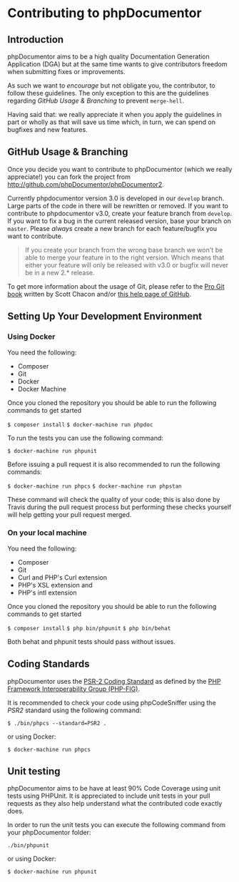 Contributing to phpDocumentor
=============================

Introduction
------------

phpDocumentor aims to be a high quality Documentation Generation Application (DGA) but at the same time wants to give
contributors freedom when submitting fixes or improvements.

As such we want to *encourage* but not obligate you, the contributor, to follow these guidelines. The only exception to
this are the guidelines regarding *GitHub Usage & Branching* to prevent `merge-hell`.

Having said that: we really appreciate it when you apply the guidelines in part or wholly as that will save us time
which, in turn, we can spend on bugfixes and new features.

GitHub Usage & Branching
------------------------

Once you decide you want to contribute to phpDocumentor (which we really appreciate!) you can fork the project from
http://github.com/phpDocumentor/phpDocumentor2.

Currently phpdocumentor version 3.0 is developed in our `develop` branch. Large parts of the code in there will be
rewritten or removed. If you want to contribute to phpdocumentor v3.0, create your feature branch from `develop`. If you
want to fix a bug in the current released version, base your branch on `master`. Please *always* create a new branch for
each feature/bugfix you want to contribute.

> If you create your branch from the wrong base branch we won't be able to merge your feature in to the right version.
> Which means that either your feature will only be released with v3.0 or bugfix will never be in a new 2.* release.

To get more information about the usage of Git, please refer to the [Pro Git book][PROGIT] written
by Scott Chacon and/or [this help page of GitHub][GITHUB_HELP_PR].

Setting Up Your Development Environment
---------------------------------------

### Using Docker

You need the following:

- Composer
- Git
- Docker
- Docker Machine

Once you cloned the repository you should be able to run the following commands to get started

`$ composer install`
`$ docker-machine run phpdoc`

To run the tests you can use the following command:

`$ docker-machine run phpunit`

Before issuing a pull request it is also recommended to run the following commands:

`$ docker-machine run phpcs`
`$ docker-machine run phpstan`

These command will check the quality of your code; this is also done by Travis during the pull request process but
performing these checks yourself will help getting your pull request merged.

### On your local machine

You need the following:

- Composer
- Git
- Curl and PHP's Curl extension
- PHP's XSL extension and
- PHP's intl extension

Once you cloned the repository you should be able to run the following commands to get started

`$ composer install`
`$ php bin/phpunit`
`$ php bin/behat`

Both behat and phpunit tests should pass without issues.

Coding Standards
----------------

phpDocumentor uses the [PSR-2 Coding Standard][PSR2] as defined by the
[PHP Framework Interoperability Group (PHP-FIG)][PHP_FIG].

It is recommended to check your code using phpCodeSniffer using the *PSR2* standard using the following command:

    $ ./bin/phpcs --standard=PSR2 .

or using Docker:

    $ docker-machine run phpcs

Unit testing
------------

phpDocumentor aims to be have at least 90% Code Coverage using unit tests using PHPUnit. It is appreciated to include
unit tests in your pull requests as they also help understand what the contributed code exactly does.

In order to run the unit tests you can execute the following command from your phpDocumentor folder:

    ./bin/phpunit

or using Docker:

    $ docker-machine run phpunit

[PROGIT]:             http://git-scm.com/book
[GITHUB_HELP_PR]:     https://help.github.com/articles/using-pull-requests
[PSR2]:               https://github.com/php-fig/fig-standards/blob/master/accepted/PSR-2-coding-style-guide.md
[PHP_FIG]:            http://www.php-fig.org/
